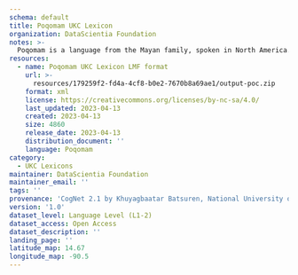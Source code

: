 ```yaml
---
schema: default
title: Poqomam UKC Lexicon
organization: DataScientia Foundation
notes: >-
  Poqomam is a language from the Mayan family, spoken in North America. The UKC Lexicon of Poqomam is represented as a lexico-semantic network. It consists of words, word senses, synsets, as well as sense-level and synset-level relationships.
resources:
  - name: Poqomam UKC Lexicon LMF format
    url: >-
      resources/179259f2-fd4a-4cf8-b0e2-7670b8a69ae1/output-poc.zip
    format: xml
    license: https://creativecommons.org/licenses/by-nc-sa/4.0/
    last_updated: 2023-04-13
    created: 2023-04-13
    size: 4860
    release_date: 2023-04-13
    distribution_document: ''
    language: Poqomam
category:
  - UKC Lexicons
maintainer: DataScientia Foundation
maintainer_email: ''
tags: ''
provenance: 'CogNet 2.1 by Khuyagbaatar Batsuren, National University of Mongolia (http://cognet.ukc.disi.unitn.it); MorphyNet 2.0 by Gábor Bella and Khuyagbaatar Batsuren (http://ukc.disi.unitn.it/index.php/morphynet/); Native Languages of the Americas 2021.11. by Laura Redish and Orrin Lewis (http://www.native-languages.org); Princeton WordNet 2.1 by Princeton University (https://wordnet.princeton.edu)'
version: '1.0'
dataset_level: Language Level (L1-2)
dataset_access: Open Access
dataset_description: ''
landing_page: ''
latitude_map: 14.67
longitude_map: -90.5
---
```

